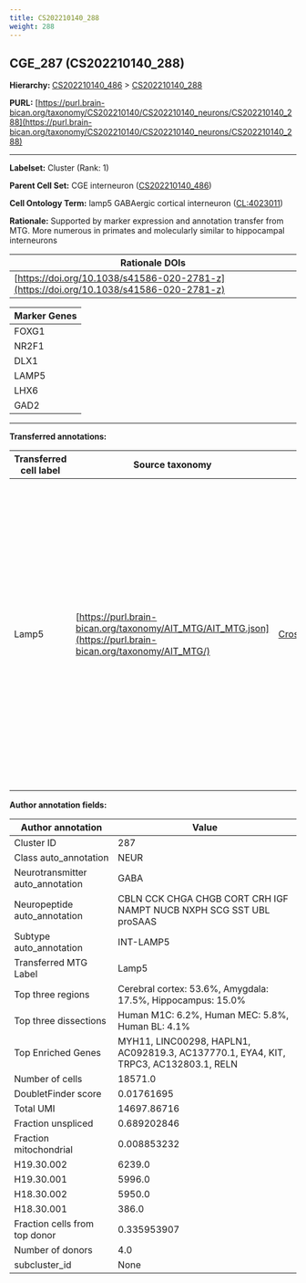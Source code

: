 ```yaml
---
title: CS202210140_288
weight: 288
---
```

## CGE_287 (CS202210140_288)
<b>Hierarchy: </b>
[CS202210140_486](../CS202210140_486) >
[CS202210140_288](../CS202210140_288)

**PURL:** [https://purl.brain-bican.org/taxonomy/CS202210140/CS202210140_neurons/CS202210140_288](https://purl.brain-bican.org/taxonomy/CS202210140/CS202210140_neurons/CS202210140_288)

---


**Labelset:** Cluster (Rank: 1)

**Parent Cell Set:** CGE interneuron ([CS202210140_486](../CS202210140_486))



**Cell Ontology Term:**  lamp5 GABAergic cortical interneuron ([CL:4023011](https://www.ebi.ac.uk/ols/ontologies/cl/terms?obo_id=CL:4023011)) 

**Rationale:** Supported by marker expression and annotation transfer from MTG. More numerous in primates and molecularly similar to hippocampal interneurons

| Rationale DOIs |
|----------------|
|[https://doi.org/10.1038/s41586-020-2781-z](https://doi.org/10.1038/s41586-020-2781-z)|

[MARKER GENES.]: #


| Marker Genes |
|--------------|
|FOXG1|
|NR2F1|
|DLX1|
|LAMP5|
|LHX6|
|GAD2|

---

[TRANSFERRED ANNOTATIONS.]: #


**Transferred annotations:**

| Transferred cell label | Source taxonomy | Source node accession | Algorithm name | Comment |
|------------------------|-----------------|-----------------------|----------------|---------|
|Lamp5|[https://purl.brain-bican.org/taxonomy/AIT_MTG/AIT_MTG.json](https://purl.brain-bican.org/taxonomy/AIT_MTG/)|[CrossArea_subclass:89f956fe2e](https://purl.brain-bican.org/taxonomy/AIT_MTG/CrossArea_subclass_89f956fe2e)||We performed PCA (50 components) on our full dataset, trained a random forest classifier (scikit-learn, class_ weight=‘balanced’, max_depth=50) on the MTG labels, and then predicted labels for all cells. We labeled each cluster with the mode of its constituent cells if two conditions were met: more than 0.8 of predicted labels matched the mode, and the mean probability of these pre- dictions was greater than 0.8.|

[AUTHOR ANNOTATION FIELDS.]: #


**Author annotation fields:**

| Author annotation | Value |
|-------------------|-------|
|Cluster ID|287|
|Class auto_annotation|NEUR|
|Neurotransmitter auto_annotation|GABA|
|Neuropeptide auto_annotation|CBLN CCK CHGA CHGB CORT CRH IGF NAMPT NUCB NXPH SCG SST UBL proSAAS|
|Subtype auto_annotation|INT-LAMP5|
|Transferred MTG Label|Lamp5|
|Top three regions|Cerebral cortex: 53.6%, Amygdala: 17.5%, Hippocampus: 15.0%|
|Top three dissections|Human M1C: 6.2%, Human MEC: 5.8%, Human BL: 4.1%|
|Top Enriched Genes|MYH11, LINC00298, HAPLN1, AC092819.3, AC137770.1, EYA4, KIT, TRPC3, AC132803.1, RELN|
|Number of cells|18571.0|
|DoubletFinder score|0.01761695|
|Total UMI|14697.86716|
|Fraction unspliced|0.689202846|
|Fraction mitochondrial|0.008853232|
|H19.30.002|6239.0|
|H19.30.001|5996.0|
|H18.30.002|5950.0|
|H18.30.001|386.0|
|Fraction cells from top donor|0.335953907|
|Number of donors|4.0|
|subcluster_id|None|

